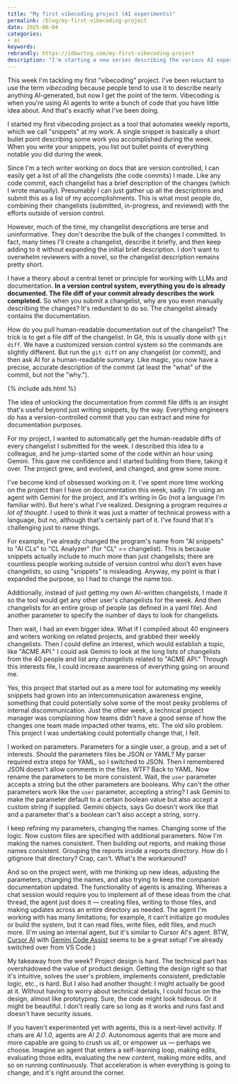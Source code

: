 ```yaml
---
title: "My first vibecoding project (AI experiments)"
permalink: /blog/my-first-vibecoding-project
date: 2025-06-04
categories:
- ai
keywords: 
rebrandly: https://idbwrtng.com/my-first-vibecoding-project
description: "I'm starting a new series describing the various AI experiements I do. I've been looking for my next area of focus, and I realized that more than anything else, I like <i>experimenting</i> with new tools, techniqes, ideas, etc. So I'm writing a series of posts called AI experiments."
---
```


This week I'm tackling my first "vibecoding" project. I've been reluctant to use the term *vibecoding* because people tend to use it to describe nearly anything AI-generated, but now I get the point of the term. Vibecoding is when you're using AI agents to write a bunch of code that you have little idea about. And that's exactly what I've been doing. 

I started my first vibecoding project as a tool that automates weekly reports, which we call "snippets" at my work. A single snippet is basically a short bullet point describing some work you accomplished during the week. When you write your snippets, you list out bullet points of everything notable you did during the week.

Since I'm a tech writer working on docs that are version controlled, I can easily get a list of all the changelists (the code commits) I made. Like any code commit, each changelist has a brief description of the changes (which I wrote manually). Presumably I can just gather up all the descriptions and submit this as a list of my accomplishments. This is what most people do, combining their changelists (submitted, in-progress, and reviewed) with the efforts outside of version control.

However, much of the time, my changelist descriptions are terse and uninformative. They don't describe the bulk of the changes I committed. In fact, many times I'll create a changelist, describe it briefly, and then keep adding to it without expanding the initial brief description. I don't want to overwhelm reviewers with a novel, so the changelist description remains pretty short.

I have a theory about a central tenet or principle for working with LLMs and documentation. **In a version control system, everything you do is already documented. The file diff of your commit already describes the work completed.** So when you submit a changelist, why are you even manually describing the changes? It's redundant to do so. The changelist already contains the documentation.

How do you pull human-readable documentation out of the changelist? The trick is to get a file diff of the changelist. In Git, this is usually done with `git diff`. We have a customized version control system so the commands are slightly different. But run the `git diff` on any changelist (or commit), and then ask AI for a human-readable summary. Like magic, you now have a precise, accurate description of the commit (at least the "what" of the commit, but not the "why."). 

{% include ads.html %}

The idea of unlocking the documentation from commit file diffs is an insight that's useful beyond just writing snippets, by the way. Everything engineers do has a version-controlled commit that you can extract and mine for documentation purposes.

For my project, I wanted to automatically get the human-readable diffs of every changelist I submitted for the week. I described this idea to a colleague, and he jump-started some of the code within an hour using Gemini. This gave me confidence and I started building from there, taking it over. The project grew, and evolved, and changed, and grew some more. 

I've become kind of obsessed working on it. I've spent more time working on the project than I have on documentation this week, sadly. I'm using an agent with Gemini for the project, and it's writing in Go (not a language I'm familiar with). But here's what I've realized. Designing a program requires *a lot of thought*. I used to think it was just a matter of technical prowess with a language, but no, although that's certainly part of it. I've found that it's challenging just to name things. 

For example, I've already changed the program's name from "AI snippets" to "AI CLs" to "CL Analyzer" (for "CL" == changelist). This is because snippets actually include to much more than just changelists; there are countless people working outside of version control who don't even have changelists, so using "snippets" is misleading. Anyway, my point is that I expanded the purpose, so I had to change the name too.

Additionally, instead of just getting my own AI-written changelists, I made it so the tool would get any other user's changelists for the week. And then changelists for an entire group of people (as defined in a yaml file). And another parameter to specify the number of days to look for changelists.

Then wait, I had an even bigger idea. What if I compiled about 40 engineers and writers working on related projects, and grabbed their weekly changelists. Then I could define an interest, which would establish a topic, like "ACME API." I could ask Gemini to look at the long lists of changelists from the 40 people and list any changelists related to "ACME API." Through this interests file, I could increase awareness of everything going on around me. 

Yes, this project that started out as a mere tool for automating my weekly snippets had grown into an intercommunication awareness engine, something that could potentially solve some of the most pesky problems of internal discommunication. Just the other week, a technical project manager was complaining how teams didn't have a good sense of how the changes one team made impacted other teams, etc. The old silo problem. This project I was undertaking could potentially change that, I felt.

I worked on parameters. Parameters for a single user, a group, and a set of interests. Should the parameters files be JSON or YAML? My parser required extra steps for YAML, so I switched to JSON. Then I remembered JSON doesn't allow comments in the files. WTF? Back to YAML. Now rename the parameters to be more consistent. Wait, the `user` parameter accepts a string but the other parameters are booleans. Why can't the other parameters work like the `user` parameter, accepting a string? I ask Gemini to make the parameter default to a certain boolean value but also accept a custom string if supplied. Gemini objects, says Go doesn't work like that and a parameter that's a boolean can't also accept a string, sorry. 

I keep refining my parameters, changing the names. Changing some of the logic. Now custom files are specified with additional parameters. Now I'm making the names consistent. Then building out reports, and making those names consistent. Grouping the reports inside a reports directory. How do I gitignore that directory? Crap, can't. What's the workaround? 

And so on the project went, with me thinking up new ideas, adjusting the parameters, changing the names, and also trying to keep the companion documentation updated. The functionality of agents is amazing. Whereas a chat session would require you to implement all of these ideas from the chat thread, the agent just does it &mdash; creating files, writing to those files, and making updates across an entire directory as needed. The agent I'm working with has many limitations; for example, it can't initialize go modules or build the system, but it can read files, write files, edit files, and much more. (I'm using an internal agent, but it's similar to Cursor AI's agent. BTW, [Cursor AI](https://www.cursor.com/) with [Gemini Code Assist](https://codeassist.google/) seems to be a great setup! I've already switched over from VS Code.)

My takeaway from the week? Project design is hard. The technical part has overshadowed the value of product design. Getting the design right so that it's intuitive, solves the user's problem, implements consistent, predictable logic, etc., is hard. But I also had another thought: I might actually be good at it. Without having to worry about technical details, I could focus on the design, almost like prototyping. Sure, the code might look hideous. Or it might be beautiful. I don't really care so long as it works and runs fast and doesn't have security issues. 

If you haven't experimented yet with agents, this is a next-level activity. If chats are *AI 1.0*, agents are *AI 2.0*. Autonomous agents that are more and more capable are going to crush us all, or empower us &mdash; perhaps we choose. Imagine an agent that enters a self-learning loop, making edits, evaluating those edits, evaluating the new content, making more edits, and so on running continuously. That acceleration is when everything is going to change, and it's right around the corner.